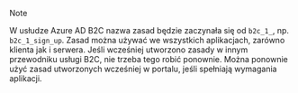> [!NOTE]
> W usłudze Azure AD B2C nazwa zasad będzie zaczynała się od `b2c_1_`, np. `b2c_1_sign_up`.  Zasad można używać we wszystkich aplikacjach, zarówno klienta jak i serwera.  Jeśli wcześniej utworzono zasady w innym przewodniku usługi B2C, nie trzeba tego robić ponownie. Można ponownie użyć zasad utworzonych wcześniej w portalu, jeśli spełniają wymagania aplikacji.
> 
> 

<!--HONumber=Jun16_HO2-->


